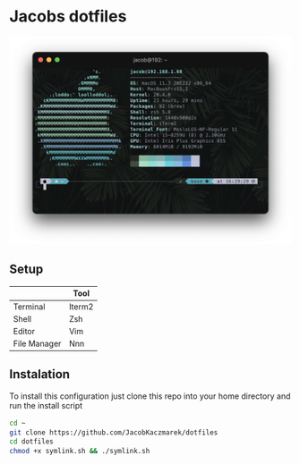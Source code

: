 # Jacobs dotfiles
![image info](./terminal.png)

## Setup
|              | Tool   |
| ------------ | ------ |
| Terminal     | Iterm2 |
| Shell        | Zsh    |
| Editor       | Vim    |
| File Manager | Nnn    |

## Instalation

To install this configuration just clone this repo into your home directory and run the install script

```bash
cd ~
git clone https://github.com/JacobKaczmarek/dotfiles
cd dotfiles
chmod +x symlink.sh && ./symlink.sh
```

